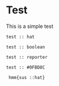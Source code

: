 # Test

This is a simple test

```scratch
test :: hat
```
```scratch
test :: boolean
```
```scratch
test :: reporter
```
```scratch
test :: #0FBD8C
```
```scratch
 hmm{sus ::hat}
```
